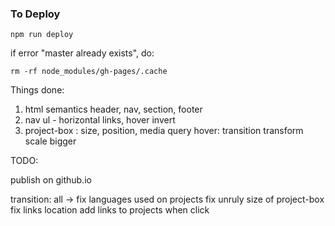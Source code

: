 ### To Deploy

`npm run deploy`

if error "master already exists", do:

`rm -rf node_modules/gh-pages/.cache`


Things done:

1. html semantics header, nav, section, footer
2. nav ul - horizontal links, hover invert
3. project-box : size, position, media query
    hover: transition transform scale bigger


TODO:


publish on github.io

transition: all -> fix
languages used on projects
fix unruly size of project-box
fix links location
add links to projects when click
